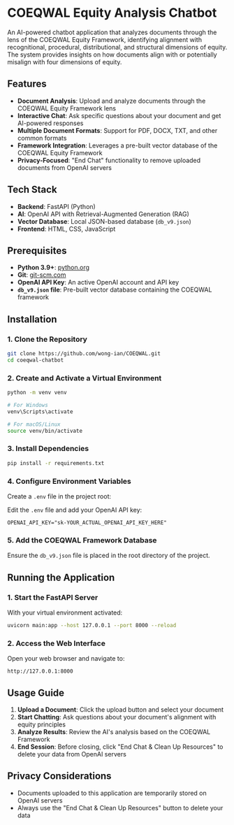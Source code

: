 # COEQWAL Equity Analysis Chatbot

An AI-powered chatbot application that analyzes documents through the lens of the COEQWAL Equity Framework, identifying alignment with recognitional, procedural, distributional, and structural dimensions of equity. The system provides insights on how documents align with or potentially misalign with four dimensions of equity.

## Features

- **Document Analysis**: Upload and analyze documents through the COEQWAL Equity Framework lens
- **Interactive Chat**: Ask specific questions about your document and get AI-powered responses
- **Multiple Document Formats**: Support for PDF, DOCX, TXT, and other common formats
- **Framework Integration**: Leverages a pre-built vector database of the COEQWAL Equity Framework
- **Privacy-Focused**: "End Chat" functionality to remove uploaded documents from OpenAI servers

## Tech Stack

- **Backend**: FastAPI (Python)
- **AI**: OpenAI API with Retrieval-Augmented Generation (RAG)
- **Vector Database**: Local JSON-based database (`db_v9.json`)
- **Frontend**: HTML, CSS, JavaScript

## Prerequisites

- **Python 3.9+**: [python.org](https://www.python.org/downloads/)
- **Git**: [git-scm.com](https://git-scm.com/)
- **OpenAI API Key**: An active OpenAI account and API key
- **`db_v9.json` file**: Pre-built vector database containing the COEQWAL framework

## Installation

### 1. Clone the Repository

```bash
git clone https://github.com/wong-ian/COEQWAL.git
cd coeqwal-chatbot
```

### 2. Create and Activate a Virtual Environment

```bash
python -m venv venv

# For Windows
venv\Scripts\activate

# For macOS/Linux
source venv/bin/activate
```

### 3. Install Dependencies

```bash
pip install -r requirements.txt
```

### 4. Configure Environment Variables

Create a `.env` file in the project root:

Edit the `.env` file and add your OpenAI API key:

```
OPENAI_API_KEY="sk-YOUR_ACTUAL_OPENAI_API_KEY_HERE"
```

### 5. Add the COEQWAL Framework Database

Ensure the `db_v9.json` file is placed in the root directory of the project.

## Running the Application

### 1. Start the FastAPI Server

With your virtual environment activated:

```bash
uvicorn main:app --host 127.0.0.1 --port 8000 --reload
```

### 2. Access the Web Interface

Open your web browser and navigate to:

```
http://127.0.0.1:8000
```

## Usage Guide

1. **Upload a Document**: Click the upload button and select your document
2. **Start Chatting**: Ask questions about your document's alignment with equity principles
3. **Analyze Results**: Review the AI's analysis based on the COEQWAL Framework
4. **End Session**: Before closing, click "End Chat & Clean Up Resources" to delete your data from OpenAI servers


## Privacy Considerations

- Documents uploaded to this application are temporarily stored on OpenAI servers
- Always use the "End Chat & Clean Up Resources" button to delete your data
